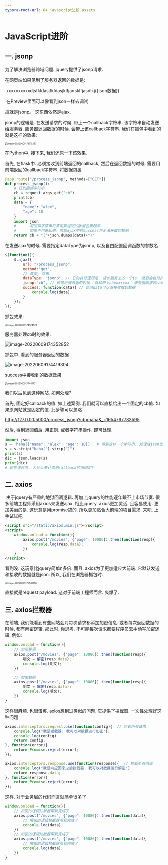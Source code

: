 ```yaml
---
typora-root-url: 04_javascript进阶.assets
---
```


# JavaScript进阶



## 一. jsonp

为了解决浏览器跨域问题. jquery提供了jsonp请求. 

在网页端如果见到了服务器返回的数据是: 

​	xxxxxxxxxxdjsfkldasjfkldasjklfjadsklfjasdlkj({json数据})

​	在Preview里面可以像看到json一样去调试

這就是jsonp。 这东西依然是ajax.

jsonp的逻辑是. 在发送请求的时候. 带上一个callback字符串. 该字符串自动发送给服务器. 服务器返回数据的时候. 会带上该callback字符串. 我们在抓包中看到的就是这样的效果:

<img src="image-20220609173715291.png" alt="image-20220609173715291" style="zoom:50%;" />

在Python中. 接下来, 我们还原一下该效果. 

首先, 在flask中. 必须接收到前端返回的callback, 然后在返回数据的时候. 需要用前端返回的callback字符串. 将数据包裹

```python
@app.route("/process_jsonp", methods=["GET"])
def process_jsonp():
    # 获取回调字符串
    cb = request.args.get("cb")
    print(cb)
    data = {
        "name": "alex",
        "age": 18
    }
    import json
    #      用回调字符串将真实要返回的数据包裹起来
    #      如果不包裹起來。前端ajax中的success将无法获取到数据
    return cb + "("+json.dumps(data)+")"

```

在发送ajax的时候. 需要指定dataType为jsonp, 以及自由配置回调函数的参数名

```js
$(function(){
    $.ajax({
        url: "/process_jsonp",
        method:"get",
        // 典型, 京东.
        dataType: "jsonp", // 它的执行逻辑是. 请求服务上的一个js. 然后会自动执行该js.将js函数内的东西. 丢给success
        jsonp:"cb", // 传递给服务器的时候. 自动带上cb=xxxxxx  服务器端接收cb即可
        success: function(data){ // 此时data可以直接收取到数据
            console.log(data);
        }
    });
});
```

抓包效果:

<img src="image-20220609174324528.png" alt="image-20220609174324528" style="zoom:50%;" />

服务器处理cb时的效果:

![image-20220609174352852](image-20220609174352852.png)

抓包中. 看到的服务器返回的数据

![image-20220609174419304](image-20220609174419304.png)

success中接收到的数据效果

<img src="image-20220609174441431.png" alt="image-20220609174441431" style="zoom:50%;" />



我们以后见到这种网站. 如何处理?

首先, 固定好callback的值. 如上述案例. 我们就可以直接给出一个固定的cb值. 如果原网站就是固定的值. 此步骤可以忽略

http://127.0.0.1:5000/process_jsonp?cb=haha&_=1654767783595

然后, 得到返回值后. 用正则. 或者字符串操作. 即可处理. 

```python
import json
s = 'haha({"name": "alex", "age": 18})'  # 得到这样一个字符串. 处理成json很容易的
s = s.strip("haha(").strip(")")
print(s)
dic = json.loads(s)
print(dic)
# 现在请思考. 为什么要让你把callback的值固定?
```



## 二. axios

​	    由于jquery有严重的地狱回调逻辑. 再加上jquery的性能逐年跟不上市场节奏. 很多前端工程师采用axios来发送ajax. 相比jquery. axios更加灵活. 且容易使用. 更加美丽的是. 这玩意是用promise搞的. 所以更加贴合大前端的项目需求.  来吧. 上手试试吧

```html
<script src="/static/axios.min.js"></script>
<script>
    window.onload = function(){
        axios.post("/movies", {"page": 10086}).then(function(resp){
            console.log(resp.data);
        })
    }
</script>
```

看到没. 这玩意比jquery简单n多倍. 而且, axios为了更加适应大前端. 它默认发送和接收的数据就是json. 所以, 我们在浏览器抓包时. 

<img src="image-20220609175541058.png" alt="image-20220609175541058" style="zoom:50%;" />

直接就是request payload. 这对于前端工程师而言. 爽爆了. 

## 三. axios拦截器

在前端, 我们能看到有些网站会对每次请求都添加加密信息. 或者每次返回数据的时候, 都有解密逻辑. 那此时. 你思考. 不可能每次请求都要程序员去手动写加密逻辑. 例如:

```js
window.onload = function(){
    // 加密数据
    axios.post("/movies", {"page": 10086}).then(function(resp){
        明文 = 解密(resp.data);
        console.log(明文);
    })

    // 加密数据
    axios.post("/movies", {"page": 10086}).then(function(resp){
        明文 = 解密(resp.data);
        console.log(明文);
    })
}
```

这样很麻烦. 也很蛋疼.  axios想到过类似的问题. 它提供了拦截器. 一次性处理好这种问题

```js
axios.interceptors.request.use(function(config){  // 拦截所有请求
    console.log("我是拦截器. 我可以对数据进行加密");
    console.log(config)
    return config;
}, function(error){
    return Promise.reject(error);
});

axios.interceptors.response.use(function(response){  // 拦截所有响应
    console.log("我是响应回来之后拦截器. 我可以对数据进行解密")
    return response.data;  
}, function(error){
    return Promise.reject(error);
});
```

这样. 对于业务层的代码而言就简单很多了

```js
window.onload = function(){
    // 加密的逻辑拦截器帮我完成了
    axios.post("/movies", {"page": 10086}).then(function(data){
        // 解密的逻辑拦截器帮我完成了
        console.log(data);
    })
    // 加密的逻辑拦截器帮我完成了
    axios.post("/movies", {"page": 10086}).then(function(data){
        // 解密的逻辑拦截器帮我完成了
        console.log(data);
    })
}
```

